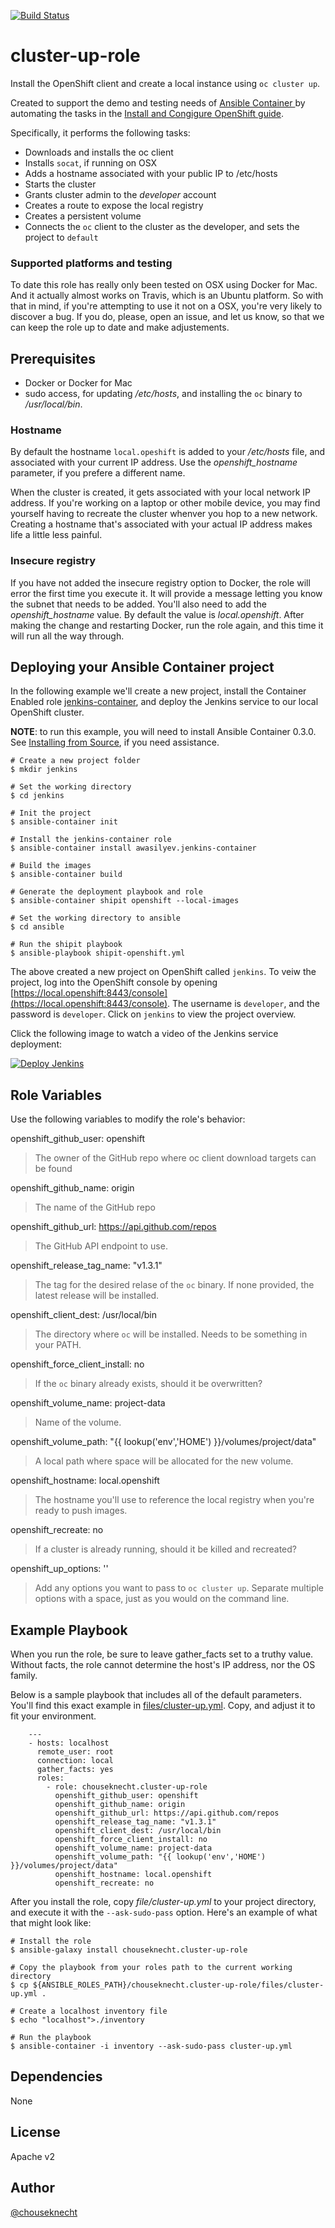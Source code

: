 [![Build Status](https://travis-ci.org/chouseknecht/cluster-up-role.svg?branch=master)](https://travis-ci.org/chouseknecht/cluster-up-role)

# cluster-up-role

Install the OpenShift client and create a local instance using `oc cluster up`. 

Created to support the demo and testing needs of [Ansible Container ](https://github.com/ansible/ansible-container) by automating the tasks in the [Install and Congigure OpenShift guide](http://docs.ansible.com/ansible-container/configure_openshift.html). 

Specifically, it performs the following tasks:

- Downloads and installs the oc client
- Installs `socat`, if running on OSX
- Adds a hostname associated with your public IP to /etc/hosts
- Starts the cluster
- Grants cluster admin to the *developer* account
- Creates a route to expose the local registry
- Creates a persistent volume
- Connects the `oc` client to the cluster as the developer, and sets the project to `default` 

### Supported platforms and testing

To date this role has really only been tested on OSX using Docker for Mac. And it actually almost works on Travis, which is an Ubuntu platform. So with that in mind, if you're attempting to use it not on a OSX, you're very likely to discover a bug. If you do, please, open an issue, and let us know, so that we can keep the role up to date and make adjustements. 

## Prerequisites 

- Docker or Docker for Mac
- sudo access, for updating */etc/hosts*, and installing the `oc` binary to */usr/local/bin*.

### Hostname

By default the hostname `local.opeshift` is added to your */etc/hosts* file, and associated with your current IP address. Use the *openshift_hostname* parameter, if you prefere a different name.

When the cluster is created, it gets associated with your local network IP address. If you're working on a laptop or other mobile device, you may find yourself having to recreate the cluster whenver you hop to a new network. Creating a hostname that's associated with your actual IP address makes life a little less painful.

### Insecure registry

If you have not added the insecure registry option to Docker, the role will error the first time you execute it. It will provide a message letting you know the subnet that needs to be added. You'll also need to add the *openshift_hostname* value. By default the value is *local.openshift*. After making the change and restarting Docker, run the role again, and this time it will run all the way through.

## Deploying your Ansible Container project

In the following example we'll create a new project, install the Container Enabled role [jenkins-container](https://galaxy.ansible.com/awasilyev/jenkins-container/), and deploy the Jenkins service to our local OpenShift cluster.

**NOTE**: to run this example, you will need to install Ansible Container 0.3.0. See [Installing from Source](http://docs.ansible.com/ansible-container/installation.html#running-from-source), if you need assistance.

```
# Create a new project folder
$ mkdir jenkins

# Set the working directory
$ cd jenkins

# Init the project
$ ansible-container init

# Install the jenkins-container role
$ ansible-container install awasilyev.jenkins-container

# Build the images
$ ansible-container build

# Generate the deployment playbook and role
$ ansible-container shipit openshift --local-images

# Set the working directory to ansible
$ cd ansible

# Run the shipit playbook
$ ansible-playbook shipit-openshift.yml
```

The above created a new project on OpenShift called `jenkins`. To veiw the project, log into the OpenShift console by opening [https://local.openshift:8443/console](https://local.openshift:8443/console). The username is `developer`, and the password is `developer`. Click on `jenkins` to view the project overview.

Click the following image to watch a video of the Jenkins service deployment:

[![Deploy Jenkins](https://github.com/chouseknecht/cluster-up-role/blob/images/images/deploy_jenkins.png)](https://www.youtube.com/watch?v=FQY8hQ-cB1c)

## Role Variables

Use the following variables to modify the role's behavior:

openshift_github_user: openshift
> The owner of the GitHub repo where oc client download targets can be found

openshift_github_name: origin
> The name of the GitHub repo  

openshift_github_url: https://api.github.com/repos
> The GitHub API endpoint to use.

openshift_release_tag_name: "v1.3.1"
> The tag for the desired relase of the `oc` binary. If none provided, the latest release will be installed.

openshift_client_dest: /usr/local/bin  
> The directory where `oc` will be installed. Needs to be something in your PATH.

openshift_force_client_install: no
> If the `oc` binary already exists, should it be overwritten?

openshift_volume_name: project-data
> Name of the volume.

openshift_volume_path: "{{ lookup('env','HOME') }}/volumes/project/data"
> A local path where space will be allocated for the new volume. 

openshift_hostname: local.openshift
> The hostname you'll use to reference the local registry when you're ready to push images.

openshift_recreate: no
> If a cluster is already running, should it be killed and recreated? 

openshift_up_options: ''
> Add any options you want to pass to `oc cluster up`. Separate multiple options with a space, just as you would on the command line.

## Example Playbook

When you run the role, be sure to leave gather_facts set to a truthy value. Without facts, the role cannot determine the host's IP address, nor the OS family. 

Below is a sample playbook that includes all of the default parameters. You'll find this exact example in [files/cluster-up.yml](./files/cluster-up.yml). Copy, and adjust it to fit your environment.

```
    ---
    - hosts: localhost
      remote_user: root
      connection: local
      gather_facts: yes
      roles:
        - role: chouseknecht.cluster-up-role
          openshift_github_user: openshift
          openshift_github_name: origin
          openshift_github_url: https://api.github.com/repos
          openshift_release_tag_name: "v1.3.1"
          openshift_client_dest: /usr/local/bin  
          openshift_force_client_install: no
          openshift_volume_name: project-data
          openshift_volume_path: "{{ lookup('env','HOME') }}/volumes/project/data"
          openshift_hostname: local.openshift
          openshift_recreate: no
```

After you install the role, copy *file/cluster-up.yml* to your project directory, and execute it with the `--ask-sudo-pass` option. Here's an example of what that might look like:

```
# Install the role 
$ ansible-galaxy install chouseknecht.cluster-up-role

# Copy the playbook from your roles path to the current working directory 
$ cp ${ANSIBLE_ROLES_PATH}/chouseknecht.cluster-up-role/files/cluster-up.yml .

# Create a localhost inventory file
$ echo "localhost">./inventory

# Run the playbook
$ ansible-container -i inventory --ask-sudo-pass cluster-up.yml
```

## Dependencies

None

## License

Apache v2

## Author 

[@chouseknecht](https://github.com/chouseknecht)
